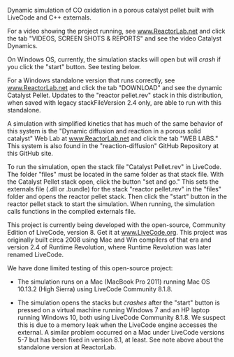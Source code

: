 Dynamic simulation of CO oxidation in a porous catalyst pellet built with LiveCode and C++ externals.

For a video showing the project running, see www.ReactorLab.net and click the tab "VIDEOS, SCREEN SHOTS & REPORTS" and see the video Catalyst Dynamics.

On Windows OS, currently, the simulation stacks will open but will *crash* if you click the "start" button. See testing below. 

For a Windows standalone version that runs correctly, see www.ReactorLab.net and click the tab "DOWNLOAD" and see the dynamic Catalyst Pellet. Updates to the "reactor pellet.rev" stack in this distribution, when saved with legacy stackFileVersion 2.4 only, are able to run with this standalone.

A simulation with simplified kinetics that has much of the same behavior of this system is the "Dynamic diffusion and reaction in a porous solid catalyst" Web Lab at www.ReactorLab.net and click the tab "WEB LABS." This system is also found in the "reaction-diffusion" GitHub Repository at this GitHub site. 

To run the simulation, open the stack file "Catalyst Pellet.rev" in LiveCode. The folder "files" must be located in the same folder as that stack file. With the Catalyst Pellet stack open, click the button "set and go." This sets the externals file (.dll or .bundle) for the stack "reactor pellet.rev" in the "files" folder and opens the reactor pellet stack. Then click the "start" button in the reactor pellet stack to start the simulation. When running, the simulation calls functions in the compiled externals file.

This project is currently being developed with the open-source, Community Edition of LiveCode, version 8. Get it at www.LiveCode.org. This project was originally built circa 2008 using Mac and Win compilers of that era and version 2.4 of Runtime Revolution, where Runtime Revolution was later renamed LiveCode. 

We have done limited testing of this open-source project:

* The simulation runs on a Mac (MacBook Pro 2011) running Mac OS 10.13.2 (High Sierra) using LiveCode Community 8.1.8.

* The simulation opens the stacks but *crashes* after the "start" button is pressed on a virtual machine running Windows 7 and an HP laptop running Windows 10, both using LiveCode Community 8.1.8. We  suspect this is due to a memory leak when the LiveCode engine accesses the external. A similar problem occurred on a Mac under LiveCode versions 5-7 but has been fixed in version 8.1, at least. See note above about the standalone version at ReactorLab.

